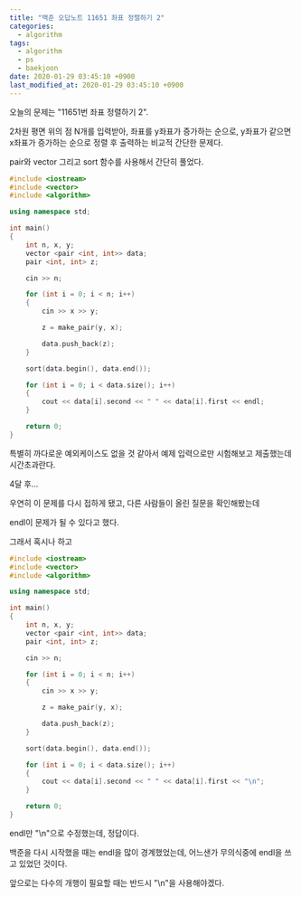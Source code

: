 ```yaml
---
title: "백준 오답노트 11651 좌표 정렬하기 2"
categories:
  - algorithm
tags:
  - algorithm
  - ps
  - baekjoon
date: 2020-01-29 03:45:10 +0900
last_modified_at: 2020-01-29 03:45:10 +0900
---
```

오늘의 문제는 "11651번 좌표 정렬하기 2".

2차원 평면 위의 점 N개를 입력받아, 좌표를 y좌표가 증가하는 순으로, y좌표가 같으면 x좌표가 증가하는 순으로 정렬 후 출력하는 비교적 간단한 문제다.

pair와 vector 그리고 sort 함수를 사용해서 간단히 풀었다.

```C++
#include <iostream>
#include <vector>
#include <algorithm>

using namespace std;

int main()
{
	int n, x, y;
	vector <pair <int, int>> data;
	pair <int, int> z;

	cin >> n;

	for (int i = 0; i < n; i++)
	{
		cin >> x >> y;

		z = make_pair(y, x);

		data.push_back(z);
	}

	sort(data.begin(), data.end());

	for (int i = 0; i < data.size(); i++)
	{
		cout << data[i].second << " " << data[i].first << endl;
	}

	return 0;
}
```

특별히 까다로운 예외케이스도 없을 것 같아서 예제 입력으로만 시험해보고 제출했는데 시간초과란다.

4달 후...

우연히 이 문제를 다시 접하게 됐고, 다른 사람들이 올린 질문을 확인해봤는데

endl이 문제가 될 수 있다고 했다.

그래서 혹시나 하고

```C++
#include <iostream>
#include <vector>
#include <algorithm>

using namespace std;

int main()
{
	int n, x, y;
	vector <pair <int, int>> data;
	pair <int, int> z;

	cin >> n;

	for (int i = 0; i < n; i++)
	{
		cin >> x >> y;

		z = make_pair(y, x);

		data.push_back(z);
	}

	sort(data.begin(), data.end());

	for (int i = 0; i < data.size(); i++)
	{
		cout << data[i].second << " " << data[i].first << "\n";
	}

	return 0;
}
```

endl만 "\n"으로 수정했는데, 정답이다.

백준을 다시 시작했을 때는 endl을 많이 경계했었는데, 어느샌가 무의식중에 endl을 쓰고 있었던 것이다.

앞으로는 다수의 개행이 필요할 때는 반드시 "\n"을 사용해야겠다.
